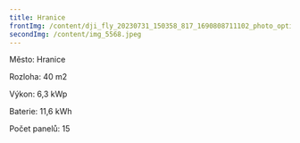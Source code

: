 ```yaml
---
title: Hranice
frontImg: /content/dji_fly_20230731_150358_817_1690808711102_photo_optimized.jpg
secondImg: /content/img_5568.jpeg
---
```

Město: Hranice

Rozloha: 40 m2

Výkon: 6,3 kWp

Baterie: 11,6 kWh

Počet panelů: 15